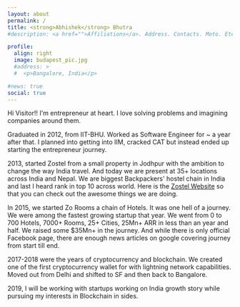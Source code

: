 ```yaml
---
layout: about
permalink: /
title: <strong>Abhishek</strong> Bhutra
#description: <a href="">Affiliations</a>. Address. Contacts. Moto. Etc.

profile:
  align: right
  image: budapest_pic.jpg
  #address: >
  #  <p>Bangalore, India</p>

#news: true
social: true
---
```


Hi Visitor!! I'm entrepreneur at heart. I love solving problems and imagining companies around them.

Graduated in 2012, from IIT-BHU. Worked as Software Engineer for ~ a year after that. I planned into getting into IIM, cracked CAT but instead ended up starting the entrepreneur journey.

2013, started Zostel from a small property in Jodhpur with the ambition to change the way India travel. And today we are present at 35+ locations across India and Nepal. We are biggest Backpackers' hostel chain in India and last I heard rank in top 10 across world. Here is the [Zostel Website](https://zostel.com) so that you can check out the awesome things we are doing.

In 2015, we started Zo Rooms a chain of Hotels. It was one hell of a journey. We were among the fastest growing startup that year. We went from 0 to 700 Hotels, 7000+ Rooms, 25+ Cities, 25Mn+ ARR in less than an year and half. We raised some $35Mn+ in the journey. And while there is only official Facebook page, there are enough news articles on google covering journey from start till end.

2017-2018 were the years of cryptocurrency and blockchain. We created one of the first cryptocurrency wallet for with lightning network capabilities. Moved out from Delhi and shifted to SF and then back to Bangalore.

2019, I will be working with startups working on India growth story while pursuing my interests in Blockchain in sides.
